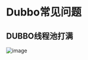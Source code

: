 


# Dubbo常见问题

## DUBBO线程池打满
<!-- 
https://mp.weixin.qq.com/s/3EX7rnIrj_lESoReKf00FQ
 为什么一段看似正确的代码会导致DUBBO线程池被打满 
 https://mp.weixin.qq.com/s/OW6cSK3xl1fZfQwCjWWqqg
-->
![image](https://gitee.com/wt1814/pic-host/raw/master/images/microService/Dubbo/dubbo-60.png)   


